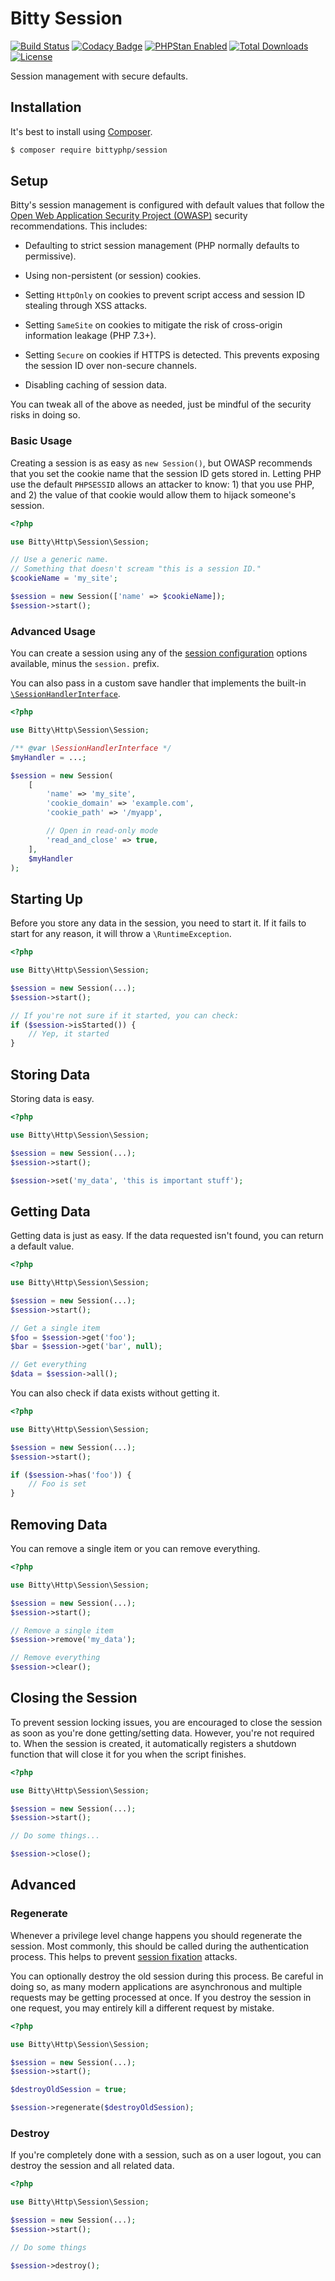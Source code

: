 # Bitty Session

[![Build Status](https://travis-ci.org/bittyphp/session.svg?branch=master)](https://travis-ci.org/bittyphp/session)
[![Codacy Badge](https://api.codacy.com/project/badge/Coverage/4885046e530f4b9e9e4c1376598fc43a)](https://www.codacy.com/app/bittyphp/session)
[![PHPStan Enabled](https://img.shields.io/badge/PHPStan-enabled-brightgreen.svg?style=flat)](https://github.com/phpstan/phpstan)
[![Total Downloads](https://poser.pugx.org/bittyphp/session/downloads)](https://packagist.org/packages/bittyphp/session)
[![License](https://poser.pugx.org/bittyphp/session/license)](https://packagist.org/packages/bittyphp/session)

Session management with secure defaults.

## Installation

It's best to install using [Composer](https://getcomposer.org/).

```sh
$ composer require bittyphp/session
```

## Setup

Bitty's session management is configured with default values that follow the [Open Web Application Security Project (OWASP)](https://www.owasp.org/index.php/Session_Management_Cheat_Sheet) security recommendations. This includes:

- Defaulting to strict session management (PHP normally defaults to permissive).

- Using non-persistent (or session) cookies.

- Setting `HttpOnly` on cookies to prevent script access and session ID stealing through XSS attacks.

- Setting `SameSite` on cookies to mitigate the risk of cross-origin information leakage (PHP 7.3+).

- Setting `Secure` on cookies if HTTPS is detected. This prevents exposing the session ID over non-secure channels.

- Disabling caching of session data.

You can tweak all of the above as needed, just be mindful of the security risks in doing so.

### Basic Usage

Creating a session is as easy as `new Session()`, but OWASP recommends that you set the cookie name that the session ID gets stored in. Letting PHP use the default `PHPSESSID` allows an attacker to know: 1) that you use PHP, and 2) the value of that cookie would allow them to hijack someone's session.

```php
<?php

use Bitty\Http\Session\Session;

// Use a generic name.
// Something that doesn't scream "this is a session ID."
$cookieName = 'my_site';

$session = new Session(['name' => $cookieName]);
$session->start();

```

### Advanced Usage

You can create a session using any of the [session configuration](http://php.net/manual/en/session.configuration.php) options available, minus the `session.` prefix.

You can also pass in a custom save handler that implements the built-in [`\SessionHandlerInterface`](http://php.net/manual/en/class.sessionhandlerinterface.php).

```php
<?php

use Bitty\Http\Session\Session;

/** @var \SessionHandlerInterface */
$myHandler = ...;

$session = new Session(
    [
        'name' => 'my_site',
        'cookie_domain' => 'example.com',
        'cookie_path' => '/myapp',

        // Open in read-only mode
        'read_and_close' => true,
    ],
    $myHandler
);

```

## Starting Up

Before you store any data in the session, you need to start it. If it fails to start for any reason, it will throw a `\RuntimeException`.

```php
<?php

use Bitty\Http\Session\Session;

$session = new Session(...);
$session->start();

// If you're not sure if it started, you can check:
if ($session->isStarted()) {
    // Yep, it started
}

```

## Storing Data

Storing data is easy.

```php
<?php

use Bitty\Http\Session\Session;

$session = new Session(...);
$session->start();

$session->set('my_data', 'this is important stuff');

```

## Getting Data

Getting data is just as easy. If the data requested isn't found, you can return a default value.

```php
<?php

use Bitty\Http\Session\Session;

$session = new Session(...);
$session->start();

// Get a single item
$foo = $session->get('foo');
$bar = $session->get('bar', null);

// Get everything
$data = $session->all();

```

You can also check if data exists without getting it.

```php
<?php

use Bitty\Http\Session\Session;

$session = new Session(...);
$session->start();

if ($session->has('foo')) {
    // Foo is set
}

```

## Removing Data

You can remove a single item or you can remove everything.

```php
<?php

use Bitty\Http\Session\Session;

$session = new Session(...);
$session->start();

// Remove a single item
$session->remove('my_data');

// Remove everything
$session->clear();

```

## Closing the Session

To prevent session locking issues, you are encouraged to close the session as soon as you're done getting/setting data. However, you're not required to. When the session is created, it automatically registers a shutdown function that will close it for you when the script finishes.

```php
<?php

use Bitty\Http\Session\Session;

$session = new Session(...);
$session->start();

// Do some things...

$session->close();

```

## Advanced

### Regenerate

Whenever a privilege level change happens you should regenerate the session. Most commonly, this should be called during the authentication process. This helps to prevent [session fixation](https://www.owasp.org/index.php/Session_fixation) attacks.

You can optionally destroy the old session during this process. Be careful in doing so, as many modern applications are asynchronous and multiple requests may be getting processed at once. If you destroy the session in one request, you may entirely kill a different request by mistake.

```php
<?php

use Bitty\Http\Session\Session;

$session = new Session(...);
$session->start();

$destroyOldSession = true;

$session->regenerate($destroyOldSession);

```

### Destroy

If you're completely done with a session, such as on a user logout, you can destroy the session and all related data.

```php
<?php

use Bitty\Http\Session\Session;

$session = new Session(...);
$session->start();

// Do some things

$session->destroy();

```
